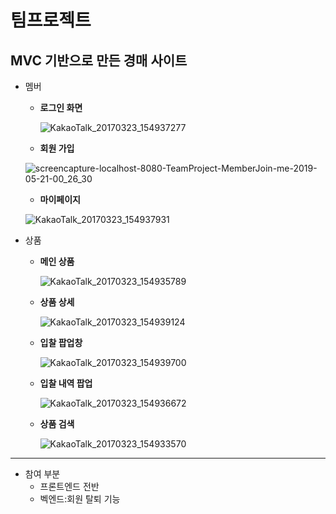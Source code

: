 # 팀프로젝트
<h2>MVC 기반으로 만든 경매 사이트</h2>

* 멤버
  * **로그인 화면**
    
    ![KakaoTalk_20170323_154937277](https://user-images.githubusercontent.com/44660934/58032914-7d400280-7b5e-11e9-8f12-19fdb6d1f5ef.jpg)
 
  * **회원 가입**
   
   ![screencapture-localhost-8080-TeamProject-MemberJoin-me-2019-05-21-00_26_30](https://user-images.githubusercontent.com/44660934/58033336-3ef71300-7b5f-11e9-84b0-76731a74231f.png)

  * **마이페이지**
   
   ![KakaoTalk_20170323_154937931](https://user-images.githubusercontent.com/44660934/58037167-c8aade80-7b67-11e9-8908-7017fa8f3e46.jpg)

* 상품
  * **메인 상품**
  
    ![KakaoTalk_20170323_154935789](https://user-images.githubusercontent.com/44660934/58033718-f0964400-7b5f-11e9-948b-b2ca64bd59b6.jpg)
    
  * **상품 상세**
  
    ![KakaoTalk_20170323_154939124](https://user-images.githubusercontent.com/44660934/58037168-c8aade80-7b67-11e9-8910-69c7a966c9a0.jpg)

  * **입찰 팝업창**
  
    ![KakaoTalk_20170323_154939700](https://user-images.githubusercontent.com/44660934/58037170-c9437500-7b67-11e9-83b7-1ab532c12edf.jpg)
    
  * **입찰 내역 팝업**
  
    ![KakaoTalk_20170323_154936672](https://user-images.githubusercontent.com/44660934/58037166-c8aade80-7b67-11e9-8b92-ef98fd5bb5fe.jpg)
    
  * **상품 검색**
  
    ![KakaoTalk_20170323_154933570](https://user-images.githubusercontent.com/44660934/58037171-c9437500-7b67-11e9-80ba-4c60a7a9321a.jpg)

-----
* 참여 부분
  * 프론트엔드 전반 
  * 벡엔드:회원 탈퇴 기능 
